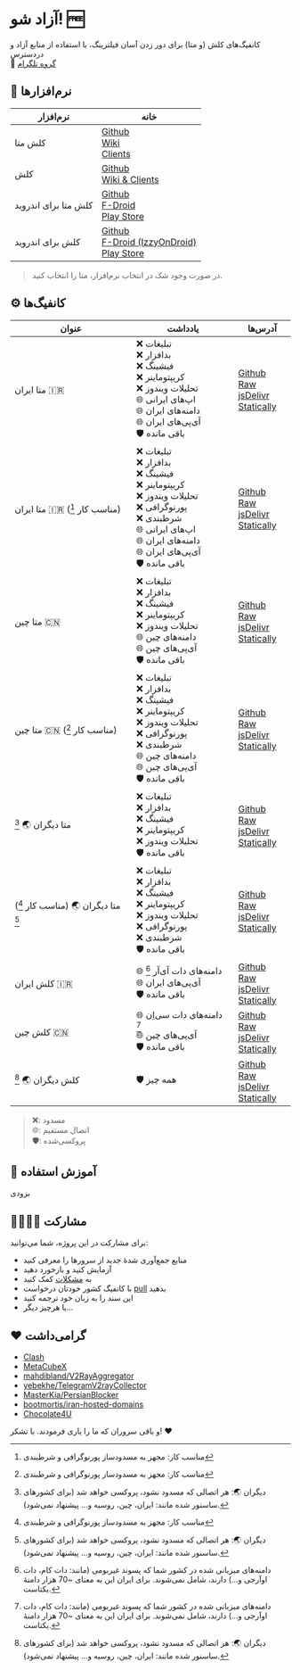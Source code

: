 # آزاد شو! 🆓
کانفیگ‌های کلش (و متا) برای دور زدن آسان فیلترینگ، با استفاده از منابع آزاد و دردسترس  
👥 [گروه تلگرام](https://t.me/BreakRealFree)

## 🏁 نرم‌افزارها
| نرم‌افزار | خانه |
| -------- | -------- |
| کلش متا | [Github](https://github.com/MetaCubeX/Clash.Meta) <br> [Wiki](https://wiki.metacubex.one) <br> [Clients](https://wiki.metacubex.one/client/) |
| کلش    | [Github](https://github.com/dreamacro/clash) <br> [Wiki & Clients](https://dreamacro.github.io/clash/) |
| کلش متا برای اندروید | [Github](https://github.com/MetaCubeX/ClashMetaForAndroid/releases/latest) <br> [F-Droid](https://f-droid.org/en/packages/com.github.metacubex.clash.meta) <br> [Play Store](https://play.google.com/store/apps/details?id=com.github.metacubex.clash.meta) |
| کلش برای اندروید | [Github](https://github.com/Kr328/ClashForAndroid/releases/latest) <br> [F-Droid (IzzyOnDroid)](https://www.f-droid.org/packages/com.github.kr328.clash.foss) <br> [Play Store](https://play.google.com/store/apps/details?id=com.github.kr328.clash) |
> در صورت وجود شک در انتخاب نرم‌افزار، متا را انتخاب کنید.

## ⚙️ کانفیگ‌ها
| عنوان | یادداشت | آدرس‌ها |
| ----- | ----- | ---- |
| متا ایران 🇮🇷 | ❌ تبلیغات <br> ❌ بدافزار <br> ❌ فیشینگ <br> ❌ کریپتوماینر <br> ❌ تحلیلات ویندوز <br> 🌐 اپ‌های ایرانی <br> 🌐 دامنه‌های ایران <br> 🌐 آی‌پی‌های ایران <br> 🛡️ باقی مانده | [Github Raw](https://raw.githubusercontent.com/demarcush/breakfree/master/meta-ir.yaml) <br> [jsDelivr](https://cdn.jsdelivr.net/gh/demarcush/breakfree@master/meta-ir.yaml) <br> [Statically](https://cdn.statically.io/gh/demarcush/breakfree/master/meta-ir.yaml) |
| متا ایران 🇮🇷 (مناسب کار [^1]) | ❌ تبلیغات <br> ❌ بدافزار <br> ❌ فیشینگ <br> ❌ کریپتوماینر <br> ❌ تحلیلات ویندوز <br> ❌ پورنوگرافی <br> ❌ شرطبندی <br> 🌐 اپ‌های ایرانی <br> 🌐 دامنه‌های ایران <br> 🌐 آی‌پی‌های ایران <br> 🛡️ باقی مانده | [Github Raw](https://raw.githubusercontent.com/demarcush/breakfree/master/meta-ir-sfw.yaml) <br> [jsDelivr](https://cdn.jsdelivr.net/gh/demarcush/breakfree@master/meta-ir-sfw.yaml) <br> [Statically](https://cdn.statically.io/gh/demarcush/breakfree/master/meta-ir-sfw.yaml) |
| متا چین 🇨🇳 | ❌ تبلیغات <br> ❌ بدافزار <br> ❌ فیشینگ <br> ❌ کریپتوماینر <br> ❌ تحلیلات ویندوز <br> 🌐 دامنه‌های چین <br> 🌐 آی‌پی‌های چین <br> 🛡️ باقی مانده | [Github Raw](https://raw.githubusercontent.com/demarcush/breakfree/master/meta-cn.yaml) <br> [jsDelivr](https://cdn.jsdelivr.net/gh/demarcush/breakfree@master/meta-cn.yaml) <br> [Statically](https://cdn.statically.io/gh/demarcush/breakfree/master/meta-cn.yaml) |
| متا چین 🇨🇳 (مناسب کار [^1]) | ❌ تبلیغات <br> ❌ بدافزار <br> ❌ فیشینگ <br> ❌ کریپتوماینر <br> ❌ تحلیلات ویندوز <br> ❌ پورنوگرافی <br> ❌ شرطبندی <br> 🌐 دامنه‌های چین <br> 🌐 آی‌پی‌های چین <br> 🛡️ باقی مانده | [Github Raw](https://raw.githubusercontent.com/demarcush/breakfree/master/meta-cn-sfw.yaml) <br> [jsDelivr](https://cdn.jsdelivr.net/gh/demarcush/breakfree@master/meta-cn-sfw.yaml) <br> [Statically](https://cdn.statically.io/gh/demarcush/breakfree/master/meta-cn-sfw.yaml) |
| متا دیگران 🌏 [^2] | ❌ تبلیغات <br> ❌ بدافزار <br> ❌ فیشینگ <br> ❌ کریپتوماینر <br> ❌ تحلیلات ویندوز <br> 🛡️ باقی مانده | [Github Raw](https://raw.githubusercontent.com/demarcush/breakfree/master/meta-others.yaml) <br> [jsDelivr](https://cdn.jsdelivr.net/gh/demarcush/breakfree@master/meta-others.yaml) <br> [Statically](https://cdn.statically.io/gh/demarcush/breakfree/master/meta-others.yaml) |
| متا دیگران 🌏 (مناسب کار [^1]) [^2] | ❌ تبلیغات <br> ❌ بدافزار <br> ❌ فیشینگ <br> ❌ کریپتوماینر <br> ❌ تحلیلات ویندوز <br> ❌ پورنوگرافی <br> ❌ شرطبندی <br> 🛡️ باقی مانده | [Github Raw](https://raw.githubusercontent.com/demarcush/breakfree/master/meta-others-sfw.yaml) <br> [jsDelivr](https://cdn.jsdelivr.net/gh/demarcush/breakfree@master/meta-others-sfw.yaml) <br> [Statically](https://cdn.statically.io/gh/demarcush/breakfree/master/meta-others-sfw.yaml) |
| کلش ایران 🇮🇷 | 🌐 دامنه‌های دات آی‌آر [^3] <br> 🌐 آی‌پی‌های ایران <br> 🛡️ باقی مانده | [Github Raw](https://raw.githubusercontent.com/demarcush/breakfree/master/clash-ir.yaml) <br> [jsDelivr](https://cdn.jsdelivr.net/gh/demarcush/breakfree@master/clash-ir.yaml) <br> [Statically](https://cdn.statically.io/gh/demarcush/breakfree/master/clash-ir.yaml) |
| کلش چین 🇨🇳 | 🌐 دامنه‌های دات سی‌اِن [^3] <br> 🌐 آی‌پی‌های چین <br> 🛡️ باقی مانده | [Github Raw](https://raw.githubusercontent.com/demarcush/breakfree/master/clash-cn.yaml) <br> [jsDelivr](https://cdn.jsdelivr.net/gh/demarcush/breakfree@master/clash-cn.yaml) <br> [Statically](https://cdn.statically.io/gh/demarcush/breakfree/master/clash-cn.yaml) |
| کلش دیگران 🌏 [^2] | 🛡️ همه چیز | [Github Raw](https://raw.githubusercontent.com/demarcush/breakfree/master/clash-others.yaml) <br> [jsDelivr](https://cdn.jsdelivr.net/gh/demarcush/breakfree@master/clash-others.yaml) <br> [Statically](https://cdn.statically.io/gh/demarcush/breakfree/master/clash-others.yaml) |
> ❌: مسدود <br> 🌐: اتصال مستقیم <br> 🛡️: پروکسی‌شده

## 🦮 آموزش استفاده
بزودی

## 👨‍👩‍👧‍👦 مشارکت
برای مشارکت در این پروژه، شما می‌توانید:
- منابع جمع‌آوری شدهٔ جدید از سرورها را معرفی کنید
- آزمایش کنید و بازخورد دهید
- به [مشکلات](https://github.com/demarcush/breakfree/issues) کمک کنید
- با کانفیگ کشور خودتان درخواست [pull](https://github.com/demarcush/breakfree/pulls) بدهید
- این سند را به زبان خود ترجمه کنید
- یا هرچیز دیگر...

## ❤️ گرامی‌داشت
- [Clash](https://github.com/Dreamacro/clash)
- [MetaCubeX](https://github.com/MetaCubeX)
- [mahdibland/V2RayAggregator](https://github.com/mahdibland/V2RayAggregator)
- [yebekhe/TelegramV2rayCollector](https://github.com/yebekhe/TelegramV2rayCollector)
- [MasterKia/PersianBlocker](https://github.com/MasterKia/PersianBlocker)
- [bootmortis/iran-hosted-domains](https://github.com/bootmortis/iran-hosted-domains)
- [Chocolate4U](https://github.com/Chocolate4U)

و باقی سروران که ما را یاری فرمودند. با تشکر! ❤️

[^1]: مناسب کار: مجهز به مسدودساز پورنوگرافی و شرطبندی
[^2]: دیگران 🌏: هر اتصالی که مسدود نشود، پروکسی خواهد شد (برای کشورهای ساسنور شده مانند: ایران، چین، روسیه و... پیشنهاد نمی‌شود).
[^3]: دامنه‌های میزبانی شده در کشور شما که پسوند غیربومی (مانند: دات کام، دات اوآرجی و...) دارند، شامل نمی‌شوند. برای ایران این به معنای ~70 هزار دامنهٔ یکتاست.
